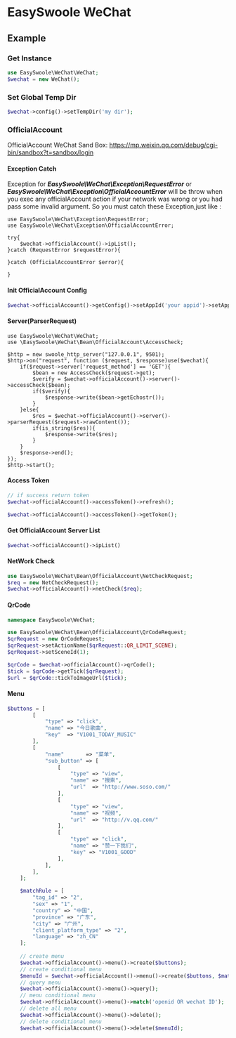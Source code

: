# EasySwoole WeChat

## Example
### Get Instance
```php
use EasySwoole\WeChat\WeChat;
$wechat = new WeChat();
```
### Set Global Temp Dir
```php
$wechat->config()->setTempDir('my dir');
```

### OfficialAccount

OfficialAccount WeChat Sand Box: https://mp.weixin.qq.com/debug/cgi-bin/sandbox?t=sandbox/login

#### Exception Catch
Exception for ***EasySwoole\WeChat\Exception\RequestError*** or ***EasySwoole\WeChat\Exception\OfficialAccountError*** will be throw when you exec any officialAccount action if your network was wrong or you had pass some invalid argument. So you must catch these Exception,just like :
```
use EasySwoole\WeChat\Exception\RequestError;
use EasySwoole\WeChat\Exception\OfficialAccountError;

try{
    $wechat->officialAccount()->ipList();
}catch (RequestError $requestError){

}catch (OfficialAccountError $error){
        
}
```

#### Init OfficialAccount Config
```php
$wechat->officialAccount()->getConfig()->setAppId('your appid')->setAppSecret('your aoo secret')->setToken('your token');
```

#### Server(ParserRequest)
```
use EasySwoole\WeChat\WeChat;
use \EasySwoole\WeChat\Bean\OfficialAccount\AccessCheck;

$http = new swoole_http_server("127.0.0.1", 9501);
$http->on("request", function ($request, $response)use($wechat){
    if($request->server['request_method'] == 'GET'){
        $bean = new AccessCheck($request->get);
        $verify = $wechat->officialAccount()->server()->accessCheck($bean);
        if($verify){
            $response->write($bean->getEchostr());
        }
    }else{
        $res = $wechat->officialAccount()->server()->parserRequest($request->rawContent());
        if(is_string($res)){
            $response->write($res);
        }
    }
    $response->end();
});
$http->start();
```
#### Access Token
```php
// if success return token
$wechat->officialAccount()->accessToken()->refresh();

$wechat->officialAccount()->accessToken()->getToken();
```
#### Get OfficialAccount Server List
```php
$wechat->officialAccount()->ipList()
```

#### NetWork Check
```php
use EasySwoole\WeChat\Bean\OfficialAccount\NetCheckRequest;
$req = new NetCheckRequest();
$wechat->officialAccount()->netCheck($req);
```

#### QrCode
```php
namespace EasySwoole\WeChat;

use EasySwoole\WeChat\Bean\OfficialAccount\QrCodeRequest;
$qrRequest = new QrCodeRequest;
$qrRequest->setActionName($qrRequest::QR_LIMIT_SCENE);
$qrRequest->setSceneId(1);

$qrCode = $wechat->officialAccount()->qrCode();
$tick = $qrCode->getTick($qrRequest);
$url = $qrCode::tickToImageUrl($tick);
```

#### Menu
```php
$buttons = [
        [
            "type" => "click",
            "name" => "今日歌曲",
            "key"  => "V1001_TODAY_MUSIC"
        ],
        [
            "name"       => "菜单",
            "sub_button" => [
                [
                    "type" => "view",
                    "name" => "搜索",
                    "url"  => "http://www.soso.com/"
                ],
                [
                    "type" => "view",
                    "name" => "视频",
                    "url"  => "http://v.qq.com/"
                ],
                [
                    "type" => "click",
                    "name" => "赞一下我们",
                    "key" => "V1001_GOOD"
                ],
            ],
        ],
    ];

    $matchRule = [
        "tag_id" => "2",
        "sex" => "1",
        "country" => "中国",
        "province" => "广东",
        "city" => "广州",
        "client_platform_type" => "2",
        "language" => "zh_CN"
    ];
    
    // create menu
    $wechat->officialAccount()->menu()->create($buttons);
    // create conditional menu
    $menuId = $wechat->officialAccount()->menu()->create($buttons, $matchRule);
    // query menu
    $wechat->officialAccount()->menu()->query();
    // menu conditional menu
    $wechat->officialAccount()->menu()->match('openid OR wechat ID');
    // delete all menu
    $wechat->officialAccount()->menu()->delete();
    // delete conditional menu
    $wechat->officialAccount()->menu()->delete($menuId);

```